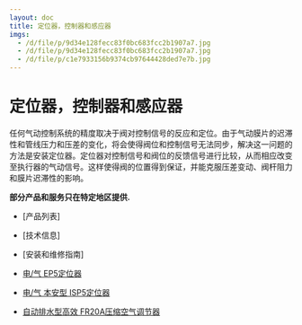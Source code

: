 ```yaml
---
layout: doc
title: 定位器，控制器和感应器
imgs:
  - /d/file/p/9d34e128fecc83f0bc683fcc2b1907a7.jpg
  - /d/file/p/9d34e128fecc83f0bc683fcc2b1907a7.jpg
  - /d/file/p/c1e7933156b9374cb97644428ded7e7b.jpg
---
```


# 定位器，控制器和感应器

任何气动控制系统的精度取决于阀对控制信号的反应和定位。由于气动膜片的迟滞性和管线压力和压差的变化，将会使得阀位和控制信号无法同步，解决这一问题的方法是安装定位器。定位器对控制信号和阀位的反馈信号进行比较，从而相应改变至执行器的气动信号。这样使得阀的位置得到保证，并能克服压差变动、阀杆阻力和膜片迟滞性的影响。

**部分产品和服务只在特定地区提供.**

- [产品列表]
- [技术信息]
- [安装和维修指南]

- [电/气 EP5定位器](/pcas/EP5.html '电/气 EP5定位器')
- [电/气 本安型 ISP5定位器](/pcas/ISP5.html '电/气 本安型 ISP5定位器')
- [自动排水型高效 FR20A压缩空气调节器](/pcas/FR20A.html '自动排水型高效 FR20A压缩空气调节器')
